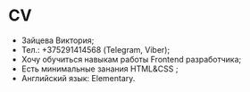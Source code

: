 # CV
* Зайцева Виктория;
* Тел.: +375291414568 (Telegram, Viber);
* Хочу обучиться навыкам работы Frontend разработчика;
* Есть минимальные занания HTML&CSS ;
* Английский язык: Elementary.
